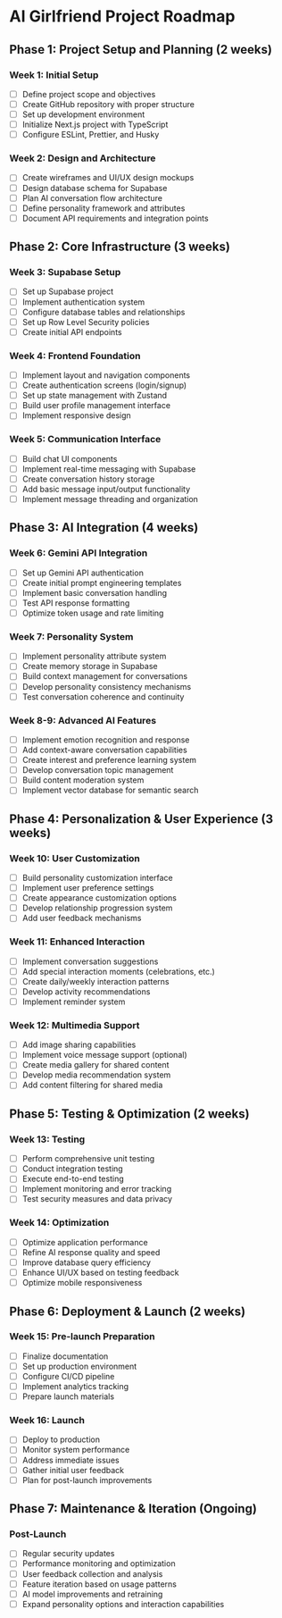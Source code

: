 # AI Girlfriend Project Roadmap

## Phase 1: Project Setup and Planning (2 weeks)

### Week 1: Initial Setup
- [ ] Define project scope and objectives
- [ ] Create GitHub repository with proper structure
- [ ] Set up development environment
- [ ] Initialize Next.js project with TypeScript
- [ ] Configure ESLint, Prettier, and Husky

### Week 2: Design and Architecture
- [ ] Create wireframes and UI/UX design mockups
- [ ] Design database schema for Supabase
- [ ] Plan AI conversation flow architecture
- [ ] Define personality framework and attributes
- [ ] Document API requirements and integration points

## Phase 2: Core Infrastructure (3 weeks)

### Week 3: Supabase Setup
- [ ] Set up Supabase project
- [ ] Implement authentication system
- [ ] Configure database tables and relationships
- [ ] Set up Row Level Security policies
- [ ] Create initial API endpoints

### Week 4: Frontend Foundation
- [ ] Implement layout and navigation components
- [ ] Create authentication screens (login/signup)
- [ ] Set up state management with Zustand
- [ ] Build user profile management interface
- [ ] Implement responsive design

### Week 5: Communication Interface
- [ ] Build chat UI components
- [ ] Implement real-time messaging with Supabase
- [ ] Create conversation history storage
- [ ] Add basic message input/output functionality
- [ ] Implement message threading and organization

## Phase 3: AI Integration (4 weeks)

### Week 6: Gemini API Integration
- [ ] Set up Gemini API authentication
- [ ] Create initial prompt engineering templates
- [ ] Implement basic conversation handling
- [ ] Test API response formatting
- [ ] Optimize token usage and rate limiting

### Week 7: Personality System
- [ ] Implement personality attribute system
- [ ] Create memory storage in Supabase
- [ ] Build context management for conversations
- [ ] Develop personality consistency mechanisms
- [ ] Test conversation coherence and continuity

### Week 8-9: Advanced AI Features
- [ ] Implement emotion recognition and response
- [ ] Add context-aware conversation capabilities
- [ ] Create interest and preference learning system
- [ ] Develop conversation topic management
- [ ] Build content moderation system
- [ ] Implement vector database for semantic search

## Phase 4: Personalization & User Experience (3 weeks)

### Week 10: User Customization
- [ ] Build personality customization interface
- [ ] Implement user preference settings
- [ ] Create appearance customization options
- [ ] Develop relationship progression system
- [ ] Add user feedback mechanisms

### Week 11: Enhanced Interaction
- [ ] Implement conversation suggestions
- [ ] Add special interaction moments (celebrations, etc.)
- [ ] Create daily/weekly interaction patterns
- [ ] Develop activity recommendations
- [ ] Implement reminder system

### Week 12: Multimedia Support
- [ ] Add image sharing capabilities
- [ ] Implement voice message support (optional)
- [ ] Create media gallery for shared content
- [ ] Develop media recommendation system
- [ ] Add content filtering for shared media

## Phase 5: Testing & Optimization (2 weeks)

### Week 13: Testing
- [ ] Perform comprehensive unit testing
- [ ] Conduct integration testing
- [ ] Execute end-to-end testing
- [ ] Implement monitoring and error tracking
- [ ] Test security measures and data privacy

### Week 14: Optimization
- [ ] Optimize application performance
- [ ] Refine AI response quality and speed
- [ ] Improve database query efficiency
- [ ] Enhance UI/UX based on testing feedback
- [ ] Optimize mobile responsiveness

## Phase 6: Deployment & Launch (2 weeks)

### Week 15: Pre-launch Preparation
- [ ] Finalize documentation
- [ ] Set up production environment
- [ ] Configure CI/CD pipeline
- [ ] Implement analytics tracking
- [ ] Prepare launch materials

### Week 16: Launch
- [ ] Deploy to production
- [ ] Monitor system performance
- [ ] Address immediate issues
- [ ] Gather initial user feedback
- [ ] Plan for post-launch improvements

## Phase 7: Maintenance & Iteration (Ongoing)

### Post-Launch
- [ ] Regular security updates
- [ ] Performance monitoring and optimization
- [ ] User feedback collection and analysis
- [ ] Feature iteration based on usage patterns
- [ ] AI model improvements and retraining
- [ ] Expand personality options and interaction capabilities 